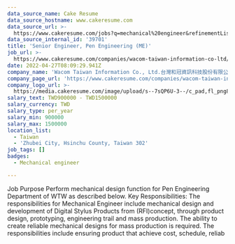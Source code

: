 ```yaml
---
data_source_name: Cake Resume
data_source_hostname: www.cakeresume.com
data_source_url: >-
  https://www.cakeresume.com/jobs?q=mechanical%20engineer&refinementList%5Blang_name%5D%5B0%5D=English&refinementList%5Bsalary_type%5D=per_year&range%5Bsalary_range%5D%5Bmin%5D=1000000&page=3
data_source_internal_id: '39701'
title: 'Senior Engineer, Pen Engineering (ME)'
job_url: >-
  https://www.cakeresume.com/companies/wacom-taiwan-information-co-ltd/jobs/senior-engineer-pen-engineering-me
date: 2022-04-27T08:09:29.941Z
company_name: 'Wacom Taiwan Information Co., Ltd.台灣和冠資訊科技股份有限公司'
company_page_url: 'https://www.cakeresume.com/companies/wacom-taiwan-information-co-ltd'
company_logo_url: >-
  https://media.cakeresume.com/image/upload/s--7sQP6U-3--/c_pad,fl_png8,h_200,w_200/v1651221446/jcxe5g3x6kfdqck4upxi.png
salary_text: TWD900000 - TWD1500000
salary_currency: TWD
salary_type: per_year
salary_min: 900000
salary_max: 1500000
location_list:
  - Taiwan
  - 'Zhubei City, Hsinchu County, Taiwan 302'
job_tags: []
badges:
  - Mechanical engineer

---
```


Job Purpose Perform mechanical design function for Pen Engineering Department of WTW as described below. Key Responsibilities: The responsibilities for Mechanical Engineer include mechanical design and development of Digital Stylus Products from (RFI)concept, through product design, prototyping, engineering trail and mass production. The ability to create reliable mechanical designs for mass production is required. The responsibilities include ensuring product that achieve cost, schedule, reliab